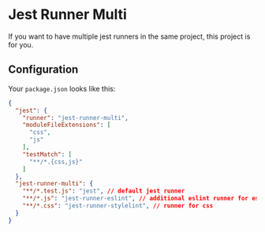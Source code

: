 # Jest Runner Multi

If you want to have multiple jest runners in the same project, this project is for you.

## Configuration

Your `package.json` looks like this:

```json
{
  "jest": {
    "runner": "jest-runner-multi",
    "moduleFileExtensions": [
      "css",
      "js"
    ],
    "testMatch": [
      "**/*.{css,js}"
    ]
  },
  "jest-runner-multi": {
    "**/*.test.js": "jest", // default jest runner
    "**/*.js": "jest-runner-eslint", // additional eslint runner for eslint
    "**/*.css": "jest-runner-stylelint", // runner for css
  }
}
```

